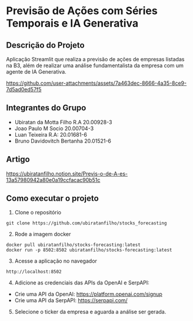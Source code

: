 # Previsão de Ações com Séries Temporais e IA Generativa

## Descrição do Projeto
Aplicação Streamlit que realiza a previsão de ações de empresas listadas na B3, além de realizar uma análise fundamentalista da empresa com um agente de IA Generativa.

https://github.com/user-attachments/assets/7a463dec-8666-4a35-8ce9-7d5ad0ed57f5

## Integrantes do Grupo

- Ubiratan da Motta Filho R.A 20.00928-3
- Joao Paulo M Socio 20.00704-3
- Luan Teixeira R.A: 20.01681-6
- Bruno Davidovitch Bertanha 20.01521-6

## Artigo

https://ubiratanfilho.notion.site/Previs-o-de-A-es-13a57980942a80e0a19ccfacac90b51c 

## Como executar o projeto
1. Clone o repositório
```
git clone https://github.com/ubiratanfilho/stocks_forecasting
```

2. Rode a imagem docker
```
docker pull ubiratanfilho/stocks-forecasting:latest
docker run -p 8502:8502 ubiratanfilho/stocks-forecasting:latest
```

3. Acesse a aplicação no navegador
```
http://localhost:8502
```

4. Adicione as credenciais das APIs da OpenAI e SerpAPI:
- Crie uma API da OpenAI: https://platform.openai.com/signup
- Crie uma API da SerpAPI: https://serpapi.com/

5. Selecione o ticker da empresa e aguarda a análise ser gerada.
